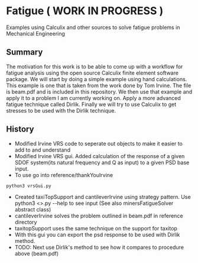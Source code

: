 # Fatigue ( WORK IN PROGRESS )
Examples using Calculix and other sources to solve fatigue problems in Mechanical Engineering
## Summary
The motivation for this work is to be able to come up with a workflow for fatigue analysis using the open source Calculix finite element 
software package. We will start by doing a simple example using hand calculations. This example is one that is taken from the work done by Tom Irvine. The file 
is beam.pdf and is included in this repository. We then use that example and apply it to a problem I am currently working on. Apply 
a more advanced fatigue technique called Dirlik. Finally we will try to use Calculix to get stresses to be used with the Dirlik technique.


## History
- Modified Irvine VRS  code to seperate out objects to make it easier to add to and understand
- Modified Irvine VRS gui. Added calculation of the response of a given SDOF system(its natural frequency and Q as input) to a given PSD base input. 
- To use  go into reference/thankYouIrvine
```Python
python3 vrsGui.py
```
- Created taxiTopSupport and cantileverIrvine using strategy pattern. Use python3 <>.py --help to see input
(See also minersFatigueSolver abstract class)
- cantileverIrvine solves the problem outlined in beam.pdf in reference directory
- taxitopSupport uses the same technique on the support for taxitop
- With this gui you can export the psd response to be used with Dirlik method.
- TODO: Next use Dirlik's method to see how it compares to procedure above (beam.pdf)

